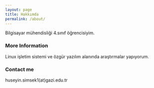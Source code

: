 ```yaml
---
layout: page
title: Hakkımda
permalink: /about/
---
```


Bilgisayar mühendisliği 4.sınıf öğrencisiyim. 


### More Information

Linux işletim sistemi ve özgür yazılım alanında araştırmalar yapıyorum.

### Contact me
huseyin.simsek1(at)gazi.edu.tr


